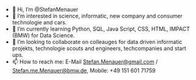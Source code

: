 - 👋 Hi, I’m @StefanMenauer
- 👀 I’m interested in science, informatic, new company and consumer technologie and cars.
- 🌱 I’m currently learning Python, SQL, Java Script, CSS, HTML, IMPACT (BMW) for Data Science.
- 💞️ I’m looking to collaborate on colleauges for data driven informatic projekts, technologie scouts and engineers, techcompanies and start ups.
- 📫 How to reach me: E-Mail Stefan.Menauer@gmail.com / Stefan.me.Menauer@bmw.de, Mobile: +49 151 601 71759

<!---
StefanMenauer/StefanMenauer is a ✨ special ✨ repository because its `README.md` (this file) appears on your GitHub profile.
You can click the Preview link to take a look at your changes.
--->

